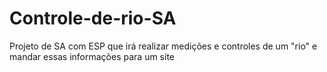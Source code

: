 # Controle-de-rio-SA
Projeto de SA com ESP que irá realizar medições e controles de um "rio" e mandar essas informações para um site
